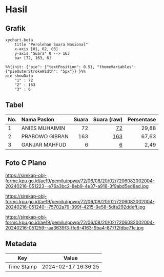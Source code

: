 # Hasil

## Grafik

```mermaid
xychart-beta
    title "Perolehan Suara Nasional"
    x-axis [01, 02, 03]
    y-axis "Suara" 0 --> 163
    bar [72, 163, 6]
```

```mermaid
%%{init: {"pie": {"textPosition": 0.5}, "themeVariables": {"pieOuterStrokeWidth": "5px"}} }%%
pie showData
    "1" : 72
    "2" : 163
    "3" : 6
```

## Tabel

| No. | Nama Paslon    | Suara | Suara (raw) | Persentase |
|:--- |:-------------- | -----:| -----------:| ----------:|
| 1   | ANIES MUHAIMIN | 72    | [72][p-1]   | 29,88      |
| 2   | PRABOWO GIBRAN | 163   | [163][p-2]  | 67,63      |
| 3   | GANJAR MAHFUD  | 6     | [6][p-3]    | 2,49       |


[p-1]: https://github.com/gigit-pemilu/pemilu-2024/blob/main/pilpres/hitung-suara/sub/72-sulawesi-tengah/sub/06-morowali/sub/08-bungku-barat/sub/2002-wosu/sub/004-tps/sub/paslon-1.txt
[p-2]: https://github.com/gigit-pemilu/pemilu-2024/blob/main/pilpres/hitung-suara/sub/72-sulawesi-tengah/sub/06-morowali/sub/08-bungku-barat/sub/2002-wosu/sub/004-tps/sub/paslon-2.txt
[p-3]: https://github.com/gigit-pemilu/pemilu-2024/blob/main/pilpres/hitung-suara/sub/72-sulawesi-tengah/sub/06-morowali/sub/08-bungku-barat/sub/2002-wosu/sub/004-tps/sub/paslon-3.txt

## Foto C Plano

https://sirekap-obj-formc.kpu.go.id/ae19/pemilu/ppwp/72/06/08/20/02/7206082002004-20240216-051223--e76a3bc2-8eb9-4e37-a918-3f9abd5ed8ad.jpg

https://sirekap-obj-formc.kpu.go.id/ae19/pemilu/ppwp/72/06/08/20/02/7206082002004-20240216-051240--75702a79-399f-4215-9e58-5dfa292ddeff.jpg

https://sirekap-obj-formc.kpu.go.id/ae19/pemilu/ppwp/72/06/08/20/02/7206082002004-20240216-051259--aa3639f3-ffe8-4163-9ba4-877f2fdbe71e.jpg


## Metadata

| Key        | Value               |
| ---------- | ------------------- |
| Time Stamp | 2024-02-17 16:36:25 |



